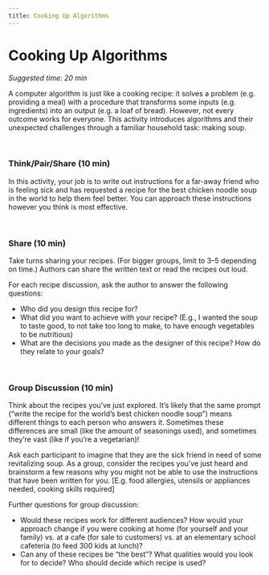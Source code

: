 ```yaml
---
title: Cooking Up Algorithms
---
```


# Cooking Up Algorithms
_Suggested time: 20 min_

A computer algorithm is just like a cooking recipe: it solves a problem (e.g. providing a meal) with a procedure that transforms some inputs (e.g. ingredients) into an output (e.g. a  loaf of bread). However, not every outcome works for everyone. This activity introduces algorithms and their unexpected challenges through a familiar household task: making soup.

<br>

### Think/Pair/Share (10 min)

In this activity, your job is to write out instructions for a far-away friend who is feeling sick and has requested a recipe for the best chicken noodle soup in the world to help them feel better. You can approach these instructions however you think is most effective.

<br>

### Share (10 min)

Take turns sharing your recipes. (For bigger groups, limit to 3–5 depending on time.)  Authors can share the written text or read the recipes out loud. 

For each recipe discussion, ask the author to answer the following questions:
* Who did you design this recipe for?
* What did you want to achieve with your recipe? (E.g., I wanted the soup to taste good, to not take too long to make, to have enough vegetables to be nutritious)
* What are the decisions you made as the designer of this recipe? How do they relate to your goals? 

<br>

### Group Discussion (10 min)

Think about the recipes you’ve just explored. It’s likely that the same prompt (“write the recipe for the world’s best chicken noodle soup”) means different things to each person who answers it. Sometimes these differences are small (like the amount of seasonings used), and sometimes they’re vast (like if you’re a vegetarian)! 

Ask each participant to imagine that they are the sick friend in need of some revitalizing soup. As a group, consider the recipes you’ve just heard and brainstorm a few reasons why you might not be able to use the instructions that have been written for you. [E.g. food allergies, utensils or appliances needed, cooking skills required]

Further questions for group discussion:
* Would these recipes work for different audiences? How would your approach change if you were cooking at home (for yourself and your family) vs. at a cafe (for sale to customers) vs. at an elementary school cafeteria (to feed 300 kids at lunch)? 
* Can any of these recipes be “the best”? What qualities would you look for to decide? Who should decide which recipe is used? 
